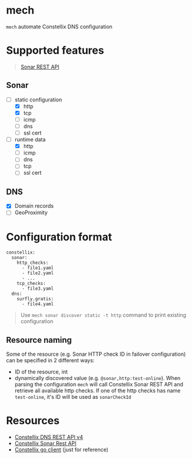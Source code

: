 mech
=======

`mech` automate Constellix DNS configuration

# Supported features

> [Sonar REST API](https://api-docs.constellix.com/)

## Sonar
- [ ] static configuration
  - [x] http
  - [x] tcp
  - [ ] icmp
  - [ ] dns
  - [ ] ssl cert
- [ ] runtime data
  - [x] http
  - [ ] icmp
  - [ ] dns
  - [ ] tcp
  - [ ] ssl cert

## DNS
 - [x] Domain records
 - [ ] GeoProximity

# Configuration format
```
constellix:
  sonar:
    http_checks:
      - file1.yaml
      - file2.yaml
      - ...
    tcp_checks:
      - file3.yaml
  dns:
    surfly.gratis:
      - file4.yaml
```

> Use `mech sonar discover static -t http` command to print existing configuration

## Resource naming

Some of the resource (e.g. Sonar HTTP check ID in failover configuration) can be specified in 2 different ways:
 - ID of the resource, int
 - dynamically discovered value (e.g. `@sonar,http:test-online`). When parsing the configuration `mech` will call Constellix
   Sonar REST API and retrieve all available http checks. If one of the http checks has name `test-online`, it's ID will be
   used as `sonarCheckId`

# Resources
 - [Constellix DNS REST API v4](https://api.dns.constellix.com/v4/docs#tag/Domains)
 - [Constellix Sonar Rest API](https://api-docs.constellix.com/)
 - [Constellix go client](https://github.com/Constellix/constellix-go-client) (just for reference)
